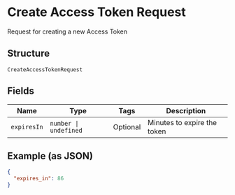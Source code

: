 
# Create Access Token Request

Request for creating a new Access Token

## Structure

`CreateAccessTokenRequest`

## Fields

| Name | Type | Tags | Description |
|  --- | --- | --- | --- |
| `expiresIn` | `number \| undefined` | Optional | Minutes to expire the token |

## Example (as JSON)

```json
{
  "expires_in": 86
}
```

